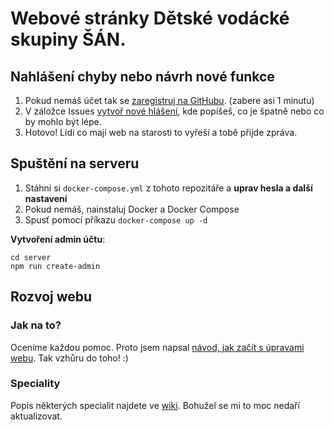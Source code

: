 # Webové stránky Dětské vodácké skupiny ŠÁN.

## Nahlášení chyby nebo návrh nové funkce

1) Pokud nemáš účet tak se [zaregistruj na GitHubu](https://github.com/join). (zabere asi 1 minutu)
2) V záložce Issues [vytvoř nové hlášení](https://github.com/bosancz/bosan.cz/issues/new), kde popíšeš, co je špatně nebo co by mohlo být lépe.
3) Hotovo! Lidi co mají web na starosti to vyřeší a tobě přijde zpráva.

## Spuštění na serveru

1) Stáhni si `docker-compose.yml` z tohoto repozitáře a **uprav hesla a další nastavení**
2) Pokud nemáš, nainstaluj Docker a Docker Compose
3) Spusť pomocí příkazu `docker-compose up -d`

**Vytvoření admin účtu**:
```
cd server
npm run create-admin
```

## Rozvoj webu

### Jak na to?

Oceníme každou pomoc. Proto jsem napsal [návod, jak začít s úpravami webu](./CONTRIBUTING.md). Tak vzhůru do toho! :)

### Speciality

Popis některých specialit najdete ve [wiki](https://github.com/bosancz/bosan.cz/wiki). Bohužel se mi to moc nedaří aktualizovat.